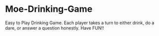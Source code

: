 # Moe-Drinking-Game
Easy to Play Drinking Game. Each player takes a turn to either drink, do a dare, or answer a question honestly. Have FUN!!
